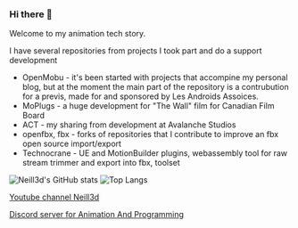 ### Hi there 👋

 Welcome to my animation tech story.

  I have several repositories from projects I took part and do a support development
 
 - OpenMobu - it's been started with projects that accompine my personal blog, but at the moment the main part of the repository is a contrubution for a previs, made for and sponsored by Les Androids Assoices. 
 - MoPlugs - a huge development for "The Wall" film for Canadian Film Board
 - ACT - my sharing from development at Avalanche Studios
 - openfbx, fbx - forks of repositories that I contribute to improve an fbx open source import/export
 - Technocrane - UE and MotionBuilder plugins, webassembly tool for raw stream trimmer and export into fbx, toolset

![Neill3d's GitHub stats](https://github-readme-stats.vercel.app/api?username=neill3d&hide=contribs,prs)
![Top Langs](https://github-readme-stats.vercel.app/api/top-langs/?username=neill3d&hide_progress=true)

[Youtube channel Neill3d](https://www.youtube.com/Neill3d)

[Discord server for Animation And Programming](https://discord.gg/EU5E2p9VCf)

<!--
**Neill3d/Neill3d** is a ✨ _special_ ✨ repository because its `README.md` (this file) appears on your GitHub profile.

Here are some ideas to get you started:

- 🔭 I’m currently working on ...
- 🌱 I’m currently learning ...
- 👯 I’m looking to collaborate on ...
- 🤔 I’m looking for help with ...
- 💬 Ask me about ...
- 📫 How to reach me: ...
- 😄 Pronouns: ...
- ⚡ Fun fact: ...
-->

